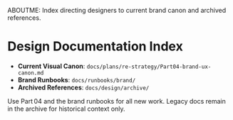 ABOUTME: Index directing designers to current brand canon and archived references.

# Design Documentation Index

- **Current Visual Canon**: `docs/plans/re-strategy/Part04-brand-ux-canon.md`
- **Brand Runbooks**: `docs/runbooks/brand/`
- **Archived References**: `docs/design/archive/`

Use Part 04 and the brand runbooks for all new work. Legacy docs remain in the archive for historical context only.

